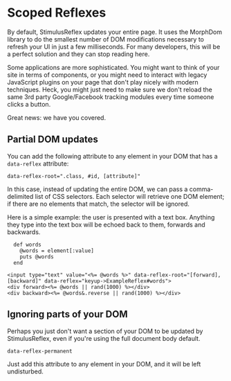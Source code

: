 # Scoped Reflexes

By default, StimulusReflex updates your entire page. It uses the MorphDom library to do the smallest number of DOM modifications necessary to refresh your UI in just a few milliseconds. For many developers, this will be a perfect solution and they can stop reading here.

Some applications are more sophisticated. You might want to think of your site in terms of components, or you might need to interact with legacy JavaScript plugins on your page that don't play nicely with modern techniques. Heck, you might just need to make sure we don't reload the same 3rd party Google/Facebook tracking modules every time someone clicks a button.

Great news: we have you covered.

## Partial DOM updates

You can add the following attribute to any element in your DOM that has a `data-reflex` attribute:

`data-reflex-root=".class, #id, [attribute]"`

In this case, instead of updating the entire DOM, we can pass a comma-delimited list of CSS selectors. Each selector will retrieve one DOM element; if there are no elements that match, the selector will be ignored.

Here is a simple example: the user is presented with a text box. Anything they type into the text box will be echoed back to them, forwards and backwards.

```
  def words
    @words = element[:value]
    puts @words
  end
```

```
<input type="text" value="<%= @words %>" data-reflex-root="[forward],[backward]" data-reflex="keyup->ExampleReflex#words">
<div forward><%= @words || rand(1000) %></div>
<div backward><%= @words&.reverse || rand(1000) %></div>
```

## Ignoring parts of your DOM

Perhaps you just don't want a section of your DOM to be updated by StimulusReflex, even if you're using the full document body default.

`data-reflex-permanent`

Just add this attribute to any element in your DOM, and it will be left undisturbed.